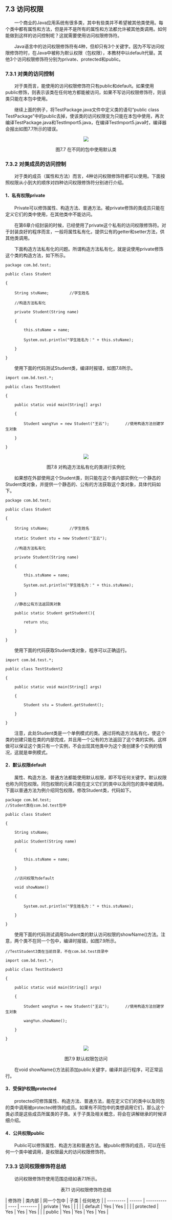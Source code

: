 ## 7.3  访问权限


&emsp;&emsp;一个商业的Java应用系统有很多类，其中有些类并不希望被其他类使用。每个类中都有属性和方法，但是并不是所有的属性和方法都允许被其他类调用。如何能做到这样的访问控制呢？这就需要使用访问权限修饰符。

&emsp;&emsp;Java语言中的访问权限修饰符有4种，但却只有3个关键字。因为不写访问权限修饰符时，在Java中被称为默认权限（包权限），本教材中以default代替。其他3个访问权限修饰符分别为private、protected和public。

### 7.3.1  对类的访问控制  

&emsp;&emsp;对于类而言，能使用的访问权限修饰符只有public和default。如果使用public修饰，则表示该类在任何地方都能被访问，如果不写访问权限修饰符，则该类只能在本包中使用。

&emsp;&emsp;继续上面的例子，将TestPackage.java文件中定义类的语句“public class TestPackage”中的public去掉，使该类的访问权限变为只能在本包中使用，再次编译TestPackage.java和TestImport5.java，在编译TestImport5.java时，编译器会报出如图7.7所示的错误。

<p align="center"><img  src="../../img/d7z/tu7.7.png"/></p>
<p align="center">图7.7  在不同的包中使用默认类</p>  


### 7.3.2  对类成员的访问控制  

&emsp;&emsp;对于类的成员（属性和方法）而言，4种访问权限修饰符都可以使用。下面按照权限从小到大的顺序对四种访问权限修饰符分别进行介绍。

#### 1．私有权限private

&emsp;&emsp;Private可以修饰属性、构造方法、普通方法。被private修饰的类成员只能在定义它们的类中使用，在其他类中不能访问。

&emsp;&emsp;在第6章介绍封装的时候，已经使用了private这个私有的访问权限修饰符。对于封装良好的程序而言，一般将属性私有化，提供公有的getter和setter方法，供其他类调用。

&emsp;&emsp;下面构造方法私有化的问题。所谓构造方法私有化，就是说使用private修饰这个类的构造方法，如下所示。


```
package com.bd.test;

public class Student 

{

    String stuName;         //学生姓名

    //构造方法私有化

    private Student(String name)

    {

        this.stuName = name;

        System.out.println("学生姓名为：" + this.stuName);

    }

}

```

&emsp;&emsp;使用下面的代码测试Student类，编译时报错，如图7.8所示。


```
import com.bd.test.*;

public class TestStudent

{

    public static void main(String[] args) 

    {

        Student wangYun = new Student("王云");       //使用构造方法创建学生对象

    }

}
```

<p align="center"><img  src="../../img/d7z/tu7.8.png"/></p>
<p align="center">图7.8  对构造方法私有化的类进行实例化</p>  


&emsp;&emsp;如果想在外部使用这个Student类，则只能在这个类内部实例化一个静态的Student类对象，并提供一个静态的、公有的方法获取这个类对象，具体代码如下。


```
package com.bd.test;

public class Student 

{

    String stuName;         //学生姓名

    static Student stu = new Student("王云");

    //构造方法私有化

    private Student(String name)

    {

        this.stuName = name;

        System.out.println("学生姓名为：" + this.stuName);

    }

    //静态公有方法返回类对象

    public static Student getStudent(){

        return stu;

    }

}
```

&emsp;&emsp;使用下面的代码获取Student类对象，程序可以正确运行。


```
import com.bd.test.*;

public class TestStudent2

{

    public static void main(String[] args) 

    {

        Student stu = Student.getStudent();

    }

}
```


&emsp;&emsp;注意，此处Student类是一个单例模式的类。通过将构造方法私有化，使这个类的创建只能在类的内部完成，并且用一个公有的方法返回了这个类的实例。这样做可以保证这个类只有一个实例，不会出现其他类中为这个类创建多个实例的情况，这就是单例模式。

#### 2．默认权限default

&emsp;&emsp;属性、构造方法、普通方法都能使用默认权限，即不写任何关键字。默认权限也称为同包权限。同包权限的元素只能在定义它们的类中以及同包的类中被调用。下面以普通方法为例介绍同包权限。修改Student类，代码如下。


```
package com.bd.test;                                                             //Student类在com.bd.test包中

public class Student 

{

    String stuName;

    public Student(String name)

    {

        this.stuName = name;

    }

    //访问权限为default

    void showName()

    {

        System.out.println("学生姓名为：" + this.stuName);

    }

}

```

&emsp;&emsp;使用下面的代码测试调用Student类的默认访问权限的showName()方法。注意，两个类不在同一个包中，编译时报错，如图7.9所示。


```
//TestStudent3类在当前目录，不在com.bd.test目录中

import com.bd.test.*;

public class TestStudent3

{

    public static void main(String[] args) 

    {

        Student wangYun = new Student("王云");       //使用构造方法创建学生对象

        wangYun.showName();

    }

}
```

<p align="center"><img  src="../../img/d7z/tu7.9.png"/></p>
<p align="center">图7.9  默认权限包访问</p>  


&emsp;&emsp;在void showName()方法前添加public关键字，编译并运行程序，可正常运行。

#### 3．受保护权限protected

&emsp;&emsp;protected可修饰属性、构造方法、普通方法，能在定义它们的类中以及同包的类中调用被protected修饰的成员。如果有不同包中的类想调用它们，那么这个类必须是这些成员所属类的子类。关于子类及相关概念，将会在讲解继承的时候详细介绍。

#### 4．公共权限public

&emsp;&emsp;Public可以修饰属性、构造方法和普通方法。被public修饰的成员，可以在任何一个类中被调用，是权限最大的访问权限修饰符。

### 7.3.3  访问权限修饰符总结  

&emsp;&emsp;访问权限修饰符使用范围总结如表7.1所示。

<p align="center">表7.1  访问权限修饰符总结</p>    
| 修饰符    | 类内部 | 同一个包中 | 子类 | 任何地方 |
| --------- | ------ | ---------- | ---- | -------- |
| private   | Yes    |            |      |          |
| default   | Yes    | Yes        |      |          |
| protected | Yes    | Yes        | Yes  |          |
| public    | Yes    | Yes        | Yes  | Yes      |

 
